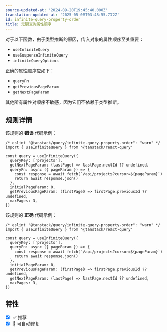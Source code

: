 ```yaml
---
source-updated-at: '2024-09-20T19:45:40.000Z'
translation-updated-at: '2025-05-06T03:48:55.772Z'
id: infinite-query-property-order
title: 无限查询属性顺序
---
```


对于以下函数，由于类型推断的原因，传入对象的属性顺序至关重要：

- `useInfiniteQuery`
- `useSuspenseInfiniteQuery`
- `infiniteQueryOptions`

正确的属性顺序应如下：

- `queryFn`
- `getPreviousPageParam`
- `getNextPageParam`

其他所有属性对顺序不敏感，因为它们不依赖于类型推断。

## 规则详情

该规则的 **错误** 代码示例：

```tsx
/* eslint "@tanstack/query/infinite-query-property-order": "warn" */
import { useInfiniteQuery } from '@tanstack/react-query'

const query = useInfiniteQuery({
  queryKey: ['projects'],
  getNextPageParam: (lastPage) => lastPage.nextId ?? undefined,
  queryFn: async ({ pageParam }) => {
    const response = await fetch(`/api/projects?cursor=${pageParam}`)
    return await response.json()
  },
  initialPageParam: 0,
  getPreviousPageParam: (firstPage) => firstPage.previousId ?? undefined,
  maxPages: 3,
})
```

该规则的 **正确** 代码示例：

```tsx
/* eslint "@tanstack/query/infinite-query-property-order": "warn" */
import { useInfiniteQuery } from '@tanstack/react-query'

const query = useInfiniteQuery({
  queryKey: ['projects'],
  queryFn: async ({ pageParam }) => {
    const response = await fetch(`/api/projects?cursor=${pageParam}`)
    return await response.json()
  },
  initialPageParam: 0,
  getPreviousPageParam: (firstPage) => firstPage.previousId ?? undefined,
  getNextPageParam: (lastPage) => lastPage.nextId ?? undefined,
  maxPages: 3,
})
```

## 特性

- [x] ✅ 推荐
- [x] 🔧 可自动修复
